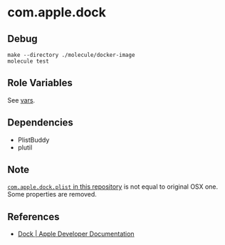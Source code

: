 # com.apple.dock

## Debug

```shell\
make --directory ./molecule/docker-image
molecule test
```

## Role Variables

See [vars](./vars/main.yml).

## Dependencies

- PlistBuddy
- plutil

## Note

[`com.apple.dock.plist` in this repository](./molecule/docker-image/com.apple.dock.plist) is not equal to original OSX one.  Some properties are removed.

## References

- [Dock \| Apple Developer Documentation](https://developer.apple.com/documentation/devicemanagement/dock)
